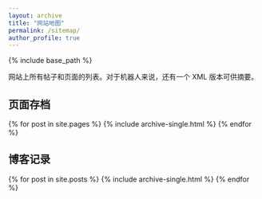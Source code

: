 ```yaml
---
layout: archive
title: "网站地图"
permalink: /sitemap/
author_profile: true
---
```


{% include base_path %}

网站上所有帖子和页面的列表。对于机器人来说，还有一个 XML 版本可供摘要。

<h2>页面存档</h2>
{% for post in site.pages %}
  {% include archive-single.html %}
{% endfor %}

<h2>博客记录</h2>
{% for post in site.posts %}
  {% include archive-single.html %}
{% endfor %}

<!-- {% capture written_label %}'None'{% endcapture %} -->

<!-- {% for collection in site.collections %}
{% unless collection.output == false or collection.label == "posts" %}
  {% capture label %}{{ collection.label }}{% endcapture %}
  {% if label != written_label %}
  <h2>{{ label }}</h2>
  {% capture written_label %}{{ label }}{% endcapture %}
  {% endif %}
{% endunless %}
{% for post in collection.docs %}
  {% unless collection.output == false or collection.label == "posts" %}
  {% include archive-single.html %}
  {% endunless %}
{% endfor %}
{% endfor %} -->